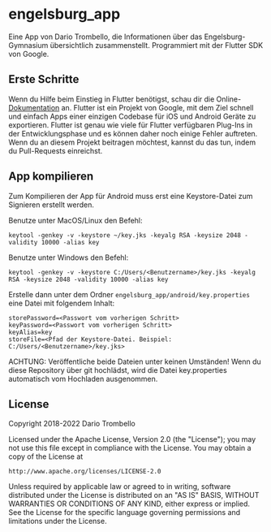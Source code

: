 # engelsburg_app

Eine App von Dario Trombello, die Informationen über das Engelsburg-Gymnasium übersichtlich zusammenstellt. Programmiert mit der Flutter SDK von Google.

## Erste Schritte

Wenn du Hilfe beim Einstieg in Flutter benötigst, schau dir die Online-[Dokumentation](https://flutter.dev/docs) an. Flutter ist ein Projekt von Google, mit dem Ziel schnell und einfach Apps einer einzigen Codebase für iOS und Android Geräte zu exportieren. Flutter ist genau wie viele für Flutter verfügbaren Plug-Ins in der Entwicklungsphase und es können daher noch einige Fehler auftreten.
Wenn du an diesem Projekt beitragen möchtest, kannst du das tun, indem du Pull-Requests einreichst.

## App kompilieren

Zum Kompilieren der App für Android muss erst eine Keystore-Datei zum Signieren erstellt werden.

Benutze unter MacOS/Linux den Befehl:
```
keytool -genkey -v -keystore ~/key.jks -keyalg RSA -keysize 2048 -validity 10000 -alias key
```

Benutze unter Windows den Befehl:
```
keytool -genkey -v -keystore C:/Users/<Benutzername>/key.jks -keyalg RSA -keysize 2048 -validity 10000 -alias key
```

Erstelle dann unter dem Ordner `engelsburg_app/android/key.properties` eine Datei mit folgendem Inhalt:
```
storePassword=<Passwort vom vorherigen Schritt>
keyPassword=<Passwort vom vorherigen Schritt>
keyAlias=key
storeFile=<Pfad der Keystore-Datei. Beispiel: C:/Users/<Benutzername>/key.jks>
```
ACHTUNG: Veröffentliche beide Dateien unter keinen Umständen! Wenn du diese Repository über git hochlädst, wird die Datei key.properties automatisch vom Hochladen ausgenommen.


## License

Copyright 2018-2022 Dario Trombello

Licensed under the Apache License, Version 2.0 (the "License");
you may not use this file except in compliance with the License.
You may obtain a copy of the License at

    http://www.apache.org/licenses/LICENSE-2.0

Unless required by applicable law or agreed to in writing, software
distributed under the License is distributed on an "AS IS" BASIS,
WITHOUT WARRANTIES OR CONDITIONS OF ANY KIND, either express or implied.
See the License for the specific language governing permissions and
limitations under the License.
